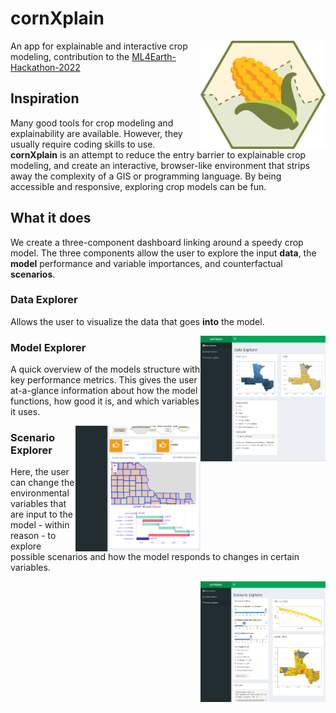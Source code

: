 # cornXplain

 <img src="www/cornXplain_icon.svg" align="right" width="200" title="hover text">

An app for explainable and interactive crop modeling, contribution to the 
[ML4Earth-Hackathon-2022](https://github.com/zhu-xlab/ML4Earth-Hackathon-2022) 

## Inspiration

Many good tools for crop modeling and explainability are available. However, they usually require coding skills to use.
**cornXplain** is an attempt to reduce the entry barrier to explainable crop modeling, and create an interactive, browser-like environment that strips away the complexity of a GIS or programming language. By being accessible and responsive, exploring crop models can be fun.

## What it does
We create a three-component dashboard linking around a speedy crop model. The three components allow the user to explore the input **data**, the **model** performance and variable importances, and counterfactual **scenarios**.

### Data Explorer
Allows the user to visualize the data that goes **into** the model.

 <img src="www/data_explorer.PNG" align="right" width="200" title="Data Explorer">
 
### Model Explorer
A quick overview of the models structure with key performance metrics. This gives the user at-a-glance information about how the model functions, how good it is, and which variables it uses.

 <img src="www/model_explorer.PNG" align="right" width="200" title="Model Explorer">
 
### Scenario Explorer
Here, the user can change the environmental variables that are input to the model - within reason - to explore possible scenarios and how the model responds to changes in certain variables.

 <img src="www/scenario_explorer.PNG" align="right" width="200" title="Scenario Explorer">
